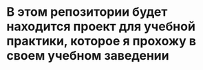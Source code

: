 # В этом репозитории будет находится проект для учебной практики, которое я прохожу в своем учебном заведении 
